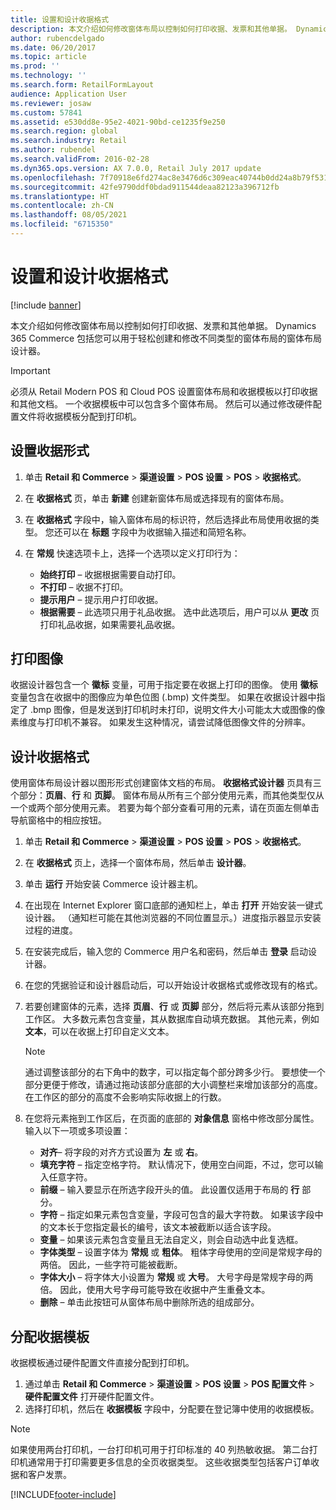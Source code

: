```yaml
---
title: 设置和设计收据格式
description: 本文介绍如何修改窗体布局以控制如何打印收据、发票和其他单据。 Dynamics 365 Commerce 包括您可以用于轻松创建和修改不同类型的窗体布局的窗体布局设计器。
author: rubencdelgado
ms.date: 06/20/2017
ms.topic: article
ms.prod: ''
ms.technology: ''
ms.search.form: RetailFormLayout
audience: Application User
ms.reviewer: josaw
ms.custom: 57841
ms.assetid: e530dd8e-95e2-4021-90bd-ce1235f9e250
ms.search.region: global
ms.search.industry: Retail
ms.author: rubendel
ms.search.validFrom: 2016-02-28
ms.dyn365.ops.version: AX 7.0.0, Retail July 2017 update
ms.openlocfilehash: 7f70918e6fd274ac8e3476d6c309eac40744b0dd24a8b79f531d8627bb4a68e6
ms.sourcegitcommit: 42fe9790ddf0bdad911544deaa82123a396712fb
ms.translationtype: HT
ms.contentlocale: zh-CN
ms.lasthandoff: 08/05/2021
ms.locfileid: "6715350"
---
```

# <a name="set-up-and-design-receipt-formats"></a>设置和设计收据格式

[!include [banner](includes/banner.md)]

本文介绍如何修改窗体布局以控制如何打印收据、发票和其他单据。 Dynamics 365 Commerce 包括您可以用于轻松创建和修改不同类型的窗体布局的窗体布局设计器。

> [!IMPORTANT]
> 必须从 Retail Modern POS 和 Cloud POS 设置窗体布局和收据模板以打印收据和其他文档。 一个收据模板中可以包含多个窗体布局。 然后可以通过修改硬件配置文件将收据模板分配到打印机。

## <a name="set-up-a-receipt-format"></a>设置收据形式

1. 单击 **Retail 和 Commerce** &gt; **渠道设置** &gt; **POS 设置** &gt; **POS** &gt; **收据格式**。
2. 在 **收据格式** 页，单击 **新建** 创建新窗体布局或选择现有的窗体布局。
3. 在 **收据格式** 字段中，输入窗体布局的标识符，然后选择此布局使用收据的类型。 您还可以在 **标题** 字段中为收据输入描述和简短名称。
4. 在 **常规** 快速选项卡上，选择一个选项以定义打印行为：

    - **始终打印** – 收据根据需要自动打印。
    - **不打印** – 收据不打印。
    - **提示用户** – 提示用户打印收据。
    - **根据需要** – 此选项只用于礼品收据。 选中此选项后，用户可以从 **更改** 页打印礼品收据，如果需要礼品收据。

## <a name="print-images"></a>打印图像

收据设计器包含一个 **徽标** 变量，可用于指定要在收据上打印的图像。 使用 **徽标** 变量包含在收据中的图像应为单色位图 (.bmp) 文件类型。 如果在收据设计器中指定了 .bmp 图像，但是发送到打印机时未打印，说明文件大小可能太大或图像的像素维度与打印机不兼容。 如果发生这种情况，请尝试降低图像文件的分辨率。   

## <a name="design-a-receipt-format"></a>设计收据格式

使用窗体布局设计器以图形形式创建窗体文档的布局。 **收据格式设计器** 页具有三个部分：**页眉**、**行** 和 **页脚**。 窗体布局从所有三个部分使用元素，而其他类型仅从一个或两个部分使用元素。 若要为每个部分查看可用的元素，请在页面左侧单击导航窗格中的相应按钮。

1. 单击 **Retail 和 Commerce** &gt; **渠道设置** &gt; **POS 设置** &gt; **POS** &gt; **收据格式**。
2. 在 **收据格式** 页上，选择一个窗体布局，然后单击 **设计器**。
3. 单击 **运行** 开始安装 Commerce 设计器主机。
4. 在出现在 Internet Explorer 窗口底部的通知栏上，单击 **打开** 开始安装一键式设计器。 （通知栏可能在其他浏览器的不同位置显示。）进度指示器显示安装过程的进度。
5. 在安装完成后，输入您的 Commerce 用户名和密码，然后单击 **登录** 启动设计器。
6. 在您的凭据验证和设计器启动后，可以开始设计收据格式或修改现有的格式。
7. 若要创建窗体的元素，选择 **页眉**、**行** 或 **页脚** 部分，然后将元素从该部分拖到工作区。 大多数元素包含变量，其从数据库自动填充数据。 其他元素，例如 **文本**，可以在收据上打印自定义文本。

    > [!NOTE]
    > 通过调整该部分的右下角中的数字，可以指定每个部分跨多少行。 要想使一个部分更便于修改，请通过拖动该部分底部的大小调整栏来增加该部分的高度。 在工作区的部分的高度不会影响实际收据上的行数。

8. 在您将元素拖到工作区后，在页面的底部的 **对象信息** 窗格中修改部分属性。 输入以下一项或多项设置：

    - **对齐**– 将字段的对齐方式设置为 **左** 或 **右**。
    - **填充字符** – 指定空格字符。 默认情况下，使用空白间距，不过，您可以输入任意字符。
    - **前缀** – 输入要显示在所选字段开头的值。 此设置仅适用于布局的 **行** 部分。
    - **字符** – 指定如果元素包含变量，字段可包含的最大字符数。 如果该字段中的文本长于您指定最长的编号，该文本被截断以适合该字段。
    - **变量** – 如果该元素包含变量且无法自定义，则会自动选中此复选框。
    - **字体类型** – 设置字体为 **常规** 或 **粗体**。 粗体字母使用的空间是常规字母的两倍。 因此，一些字符可能被截断。
    - **字体大小** – 将字体大小设置为 **常规** 或 **大号**。 大号字母是常规字母的两倍。 因此，使用大号字母可能导致在收据中产生重叠文本。
    - **删除** – 单击此按钮可从窗体布局中删除所选的组成部分。

## <a name="assign-receipt-profiles"></a>分配收据模板

收据模板通过硬件配置文件直接分配到打印机。

1. 通过单击 **Retail 和 Commerce** &gt; **渠道设置** &gt; **POS 设置** &gt; **POS 配置文件** &gt; **硬件配置文件** 打开硬件配置文件。
2. 选择打印机，然后在 **收据模板** 字段中，分配要在登记簿中使用的收据模板。

> [!NOTE]
> 如果使用两台打印机，一台打印机可用于打印标准的 40 列热敏收据。 第二台打印机通常用于打印需要更多信息的全页收据类型。 这些收据类型包括客户订单收据和客户发票。


[!INCLUDE[footer-include](../includes/footer-banner.md)]